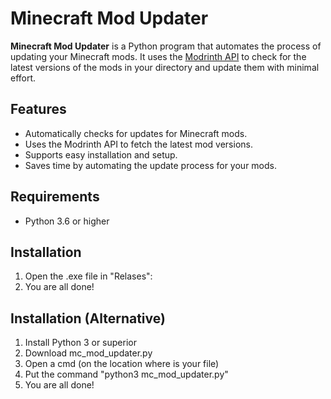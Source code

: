 # Minecraft Mod Updater

**Minecraft Mod Updater** is a Python program that automates the process of updating your Minecraft mods. It uses the [Modrinth API](https://modrinth.com/) to check for the latest versions of the mods in your directory and update them with minimal effort.

## Features

- Automatically checks for updates for Minecraft mods.
- Uses the Modrinth API to fetch the latest mod versions.
- Supports easy installation and setup.
- Saves time by automating the update process for your mods.

## Requirements

- Python 3.6 or higher

## Installation

1. Open the .exe file in "Relases":
2. You are all done!

## Installation (Alternative)
1. Install Python 3 or superior
2. Download mc_mod_updater.py
3. Open a cmd (on the location where is your file)
4. Put the command "python3 mc_mod_updater.py"
5. You are all done!

